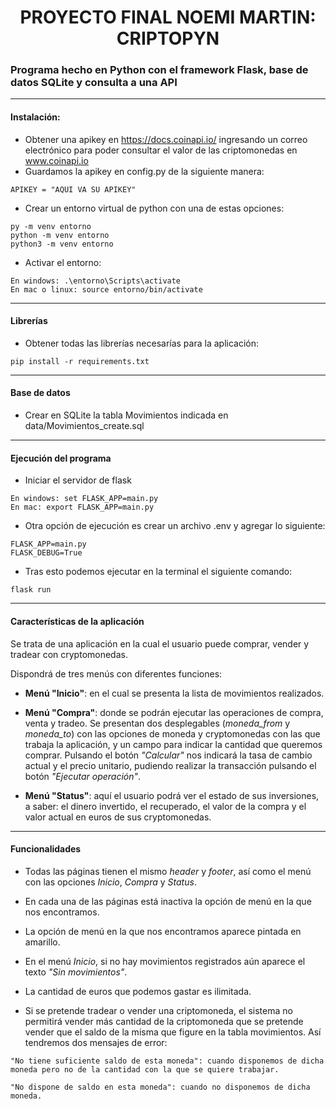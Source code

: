 <h1 align="center"> PROYECTO FINAL NOEMI MARTIN: CRIPTOPYN </h1>


### Programa hecho en Python con el framework Flask, base de datos SQLite y consulta a una API

***
#### Instalación:

- Obtener una apikey en https://docs.coinapi.io/ ingresando un correo electrónico para poder consultar el valor de las criptomonedas en  www.coinapi.io
- Guardamos la apikey en config.py de la siguiente manera: 
```
APIKEY = "AQUI VA SU APIKEY"
```

- Crear un entorno virtual de python con una de estas opciones:
```
py -m venv entorno
python -m venv entorno
python3 -m venv entorno
```

- Activar el entorno: 
```
En windows: .\entorno\Scripts\activate
En mac o linux: source entorno/bin/activate 
```


***
#### Librerías

- Obtener todas las librerías necesarías para la aplicación:
````
pip install -r requirements.txt
````
***
#### Base de datos
- Crear en SQLite la tabla Movimientos indicada en data/Movimientos_create.sql

***
#### Ejecución del programa

- Iniciar el servidor de flask 
```
En windows: set FLASK_APP=main.py
En mac: export FLASK_APP=main.py 
```
- Otra opción de ejecución es crear un archivo .env y agregar lo siguiente: 
```
FLASK_APP=main.py 
FLASK_DEBUG=True
```
- Tras esto podemos ejecutar en la terminal el siguiente comando: 
```
flask run
```

***
#### Características de la aplicación

Se trata de una aplicación en la cual el usuario puede comprar, vender y tradear con cryptomonedas.

Dispondrá de tres menús con diferentes funciones:
- **Menú "Inicio"**: en el cual se presenta la lista de movimientos realizados.

- **Menú "Compra"**: donde se podrán ejecutar las operaciones de compra, venta y tradeo. Se presentan dos desplegables (*moneda_from* y *moneda_to*) con las opciones de moneda y cryptomonedas con las que trabaja la aplicación, y un campo para indicar la cantidad que queremos comprar. Pulsando el botón *"Calcular"* nos indicará la tasa de cambio actual y el precio unitario, pudiendo realizar la transacción pulsando el botón *"Ejecutar operación"*.

- **Menú "Status"**: aquí el usuario podrá ver el estado de sus inversiones, a saber: el dinero invertido, el recuperado, el valor de la compra y el valor actual en euros de sus cryptomonedas.

***
#### Funcionalidades
- Todas las páginas tienen el mismo *header* y *footer*, así como el menú con las opciones *Inicio*, *Compra* y *Status*.

- En cada una de las páginas está inactiva la opción de menú en la que nos encontramos.

- La opción de menú en la que nos encontramos aparece pintada en amarillo.

- En el menú *Inicio*, si no hay movimientos registrados aún aparece el texto *"Sin movimientos"*.

- La cantidad de euros que podemos gastar es ilimitada.

- Si se pretende tradear o vender una criptomoneda, el sistema no permitirá vender más cantidad de la criptomoneda que se pretende vender que el saldo de la misma que figure en la tabla movimientos. Así tendremos dos mensajes de error: 
```
"No tiene suficiente saldo de esta moneda": cuando disponemos de dicha moneda pero no de la cantidad con la que se quiere trabajar.

"No dispone de saldo en esta moneda": cuando no disponemos de dicha moneda.
```

